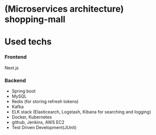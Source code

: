 # (Microservices architecture) shopping-mall

# Used techs
### Frontend
Next.js
### Backend
- Spring boot
- MySQL
- Redis (for storing refresh tokens)
- Kafka
- ELK stack (Elasticearch, Logstash, Kibana for searching and logging)
- Docker, Kubernetes
- github, Jenkins, AWS EC2
- Test Driven Development(JUnit)
